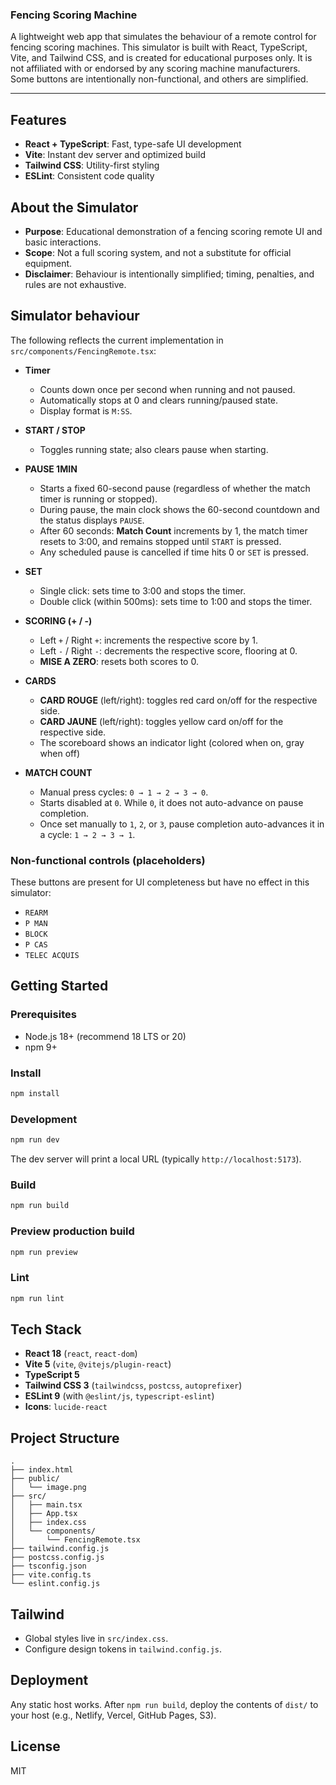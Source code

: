 ### Fencing Scoring Machine

A lightweight web app that simulates the behaviour of a remote control for fencing scoring machines. This simulator is built with React, TypeScript, Vite, and Tailwind CSS, and is created for educational purposes only. It is not affiliated with or endorsed by any scoring machine manufacturers. Some buttons are intentionally non-functional, and others are simplified.

---

## Features

- **React + TypeScript**: Fast, type-safe UI development
- **Vite**: Instant dev server and optimized build
- **Tailwind CSS**: Utility-first styling
- **ESLint**: Consistent code quality

## About the Simulator

- **Purpose**: Educational demonstration of a fencing scoring remote UI and basic interactions.
- **Scope**: Not a full scoring system, and not a substitute for official equipment.
- **Disclaimer**: Behaviour is intentionally simplified; timing, penalties, and rules are not exhaustive.

## Simulator behaviour

The following reflects the current implementation in `src/components/FencingRemote.tsx`:

- **Timer**
  - Counts down once per second when running and not paused.
  - Automatically stops at 0 and clears running/paused state.
  - Display format is `M:SS`.

- **START / STOP**
  - Toggles running state; also clears pause when starting.

- **PAUSE 1MIN**
  - Starts a fixed 60-second pause (regardless of whether the match timer is running or stopped).
  - During pause, the main clock shows the 60-second countdown and the status displays `PAUSE`.
  - After 60 seconds: **Match Count** increments by 1, the match timer resets to 3:00, and remains stopped until `START` is pressed.
  - Any scheduled pause is cancelled if time hits 0 or `SET` is pressed.

- **SET**
  - Single click: sets time to 3:00 and stops the timer.
  - Double click (within 500ms): sets time to 1:00 and stops the timer.

- **SCORING (+ / -)**
  - Left `+` / Right `+`: increments the respective score by 1.
  - Left `-` / Right `-`: decrements the respective score, flooring at 0.
  - **MISE A ZERO**: resets both scores to 0.

- **CARDS**
  - **CARD ROUGE** (left/right): toggles red card on/off for the respective side.
  - **CARD JAUNE** (left/right): toggles yellow card on/off for the respective side.
  - The scoreboard shows an indicator light (colored when on, gray when off)

- **MATCH COUNT**
  - Manual press cycles: `0 → 1 → 2 → 3 → 0`.
  - Starts disabled at `0`. While `0`, it does not auto-advance on pause completion.
  - Once set manually to `1`, `2`, or `3`, pause completion auto-advances it in a cycle: `1 → 2 → 3 → 1`.

### Non-functional controls (placeholders)

These buttons are present for UI completeness but have no effect in this simulator:

- `REARM`
- `P MAN`
- `BLOCK`
- `P CAS`
- `TELEC ACQUIS`

## Getting Started

### Prerequisites

- Node.js 18+ (recommend 18 LTS or 20)
- npm 9+

### Install

```bash
npm install
```

### Development

```bash
npm run dev
```

The dev server will print a local URL (typically `http://localhost:5173`).

### Build

```bash
npm run build
```

### Preview production build

```bash
npm run preview
```

### Lint

```bash
npm run lint
```

## Tech Stack

- **React 18** (`react`, `react-dom`)
- **Vite 5** (`vite`, `@vitejs/plugin-react`)
- **TypeScript 5**
- **Tailwind CSS 3** (`tailwindcss`, `postcss`, `autoprefixer`)
- **ESLint 9** (with `@eslint/js`, `typescript-eslint`)
- **Icons**: `lucide-react`

## Project Structure

```text
.
├── index.html
├── public/
│   └── image.png
├── src/
│   ├── main.tsx
│   ├── App.tsx
│   ├── index.css
│   └── components/
│       └── FencingRemote.tsx
├── tailwind.config.js
├── postcss.config.js
├── tsconfig.json
├── vite.config.ts
└── eslint.config.js
```

## Tailwind

- Global styles live in `src/index.css`.
- Configure design tokens in `tailwind.config.js`.

## Deployment

Any static host works. After `npm run build`, deploy the contents of `dist/` to your host (e.g., Netlify, Vercel, GitHub Pages, S3).

## License

MIT


